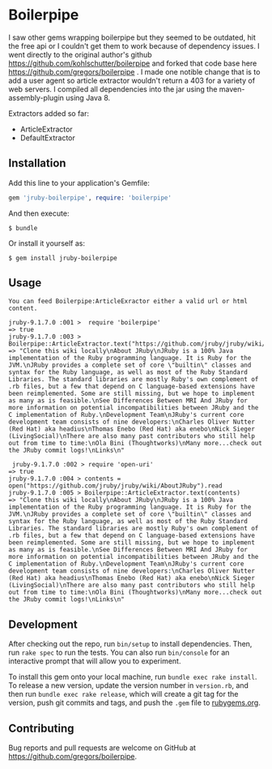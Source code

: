# Boilerpipe

I saw other gems wrapping boilerpipe but they seemed to be outdated, hit the free api or I couldn't get them to work because of dependency issues. I went directly to the original author's github https://github.com/kohlschutter/boilerpipe and forked that code base here https://github.com/gregors/boilerpipe .  I made one notible change that is to add a user agent so article extractor wouldn't return a 403 for a variety of web servers. I compiled all dependencies into the jar using the maven-assembly-plugin using Java 8.

Extractors added so far:

* ArticleExtractor
* DefaultExtractor


## Installation

Add this line to your application's Gemfile:

```ruby
gem 'jruby-boilerpipe', require: 'boilerpipe'
```

And then execute:

    $ bundle

Or install it yourself as:

    $ gem install jruby-boilerpipe

## Usage
    You can feed Boilerpipe:ArticleExractor either a valid url or html content.

    jruby-9.1.7.0 :001 >  require 'boilerpipe'
    => true
    jruby-9.1.7.0 :003 > Boilerpipe::ArticleExtractor.text("https://github.com/jruby/jruby/wiki/AboutJRuby")
    => "Clone this wiki locally\nAbout JRuby\nJRuby is a 100% Java implementation of the Ruby programming language. It is Ruby for the JVM.\nJRuby provides a complete set of core \"builtin\" classes and syntax for the Ruby language, as well as most of the Ruby Standard Libraries. The standard libraries are mostly Ruby's own complement of .rb files, but a few that depend on C language-based extensions have been reimplemented. Some are still missing, but we hope to implement as many as is feasible.\nSee Differences Between MRI And JRuby for more information on potential incompatibilities between JRuby and the C implementation of Ruby.\nDevelopment Team\nJRuby's current core development team consists of nine developers:\nCharles Oliver Nutter (Red Hat) aka headius\nThomas Enebo (Red Hat) aka enebo\nNick Sieger (LivingSocial)\nThere are also many past contributors who still help out from time to time:\nOla Bini (Thoughtworks)\nMany more...check out the JRuby commit logs!\nLinks\n"

     jruby-9.1.7.0 :002 > require 'open-uri'
    => true
    jruby-9.1.7.0 :004 > contents = open("https://github.com/jruby/jruby/wiki/AboutJRuby").read
    jruby-9.1.7.0 :005 > Boilerpipe::ArticleExtractor.text(contents)
    => "Clone this wiki locally\nAbout JRuby\nJRuby is a 100% Java implementation of the Ruby programming language. It is Ruby for the JVM.\nJRuby provides a complete set of core \"builtin\" classes and syntax for the Ruby language, as well as most of the Ruby Standard Libraries. The standard libraries are mostly Ruby's own complement of .rb files, but a few that depend on C language-based extensions have been reimplemented. Some are still missing, but we hope to implement as many as is feasible.\nSee Differences Between MRI And JRuby for more information on potential incompatibilities between JRuby and the C implementation of Ruby.\nDevelopment Team\nJRuby's current core development team consists of nine developers:\nCharles Oliver Nutter (Red Hat) aka headius\nThomas Enebo (Red Hat) aka enebo\nNick Sieger (LivingSocial)\nThere are also many past contributors who still help out from time to time:\nOla Bini (Thoughtworks)\nMany more...check out the JRuby commit logs!\nLinks\n"
    
## Development

After checking out the repo, run `bin/setup` to install dependencies. Then, run `rake spec` to run the tests. You can also run `bin/console` for an interactive prompt that will allow you to experiment.

To install this gem onto your local machine, run `bundle exec rake install`. To release a new version, update the version number in `version.rb`, and then run `bundle exec rake release`, which will create a git tag for the version, push git commits and tags, and push the `.gem` file to [rubygems.org](https://rubygems.org).

## Contributing

Bug reports and pull requests are welcome on GitHub at https://github.com/gregors/boilerpipe.

